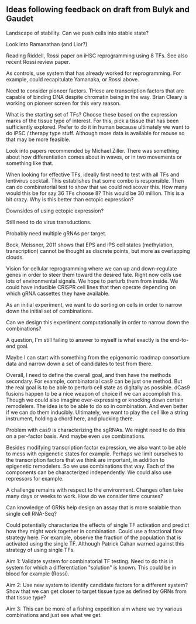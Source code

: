 ## Ideas following feedback on draft from Bulyk and Gaudet

Landscape of stability. Can we push cells into stable state?

Look into Ramanathan (and Lior?)

Reading Riddell, Rossi paper on iHSC reprogramming using 8 TFs. See also recent Rossi review paper.

As controls, use system that has already worked for reprogramming. For example, could recapitulate Yamanaka, or Rossi above.

Need to consider pioneer factors. THese are transcription factors that are capable of binding DNA despite chromatin being in the way. Brian Cleary is working on pioneer screen for this very reason.

What is the starting set of TFs? Choose these based on the expression marks of the tissue type of interest. For this, pick a tissue that has been sufficiently explored. Prefer to do it in human because ultimately we want to do iPSC / therapy type stuff. Although more data is available for mouse so that may be more feasible.

Look into papers recommended by Michael Ziller. There was something about how differentiation comes about in waves, or in two movements or something like that.

When looking for effective TFs, ideally first need to test with all TFs and lentivirus cocktail. This establishes that some combo is responsible. Then can do combinatorial test to show that we could rediscover this. How many would this be for say 36 TFs choose 8? This would be 30 million. This is a bit crazy. Why is this better than ectopic expression?

Downsides of using ectopic expression?

Still need to do virus transductions.

Probably need multiple gRNAs per target.

Bock, Meissner, 2011 shows that EPS and iPS cell states (methylation, transcription) cannot be thought as discrete points, but more as overlapping clouds.

Vision for cellular reprogramming where we can up and down-regulate genes in order to steer them toward the desired fate. Right now cells use lots of environmental signals. We hope to perturb them from inside. We could have inducible CRISPR cell lines that then operate depending on which gRNA cassettes they have available.

As an initial experiment, we want to do sorting on cells in order to narrow down the initial set of combinations.

Can we design this experiment computationally in order to narrow down the combinations?

A question,  I'm still failing to answer to myself is what exactly is the end-to-end goal.

Maybe I can start with something from the epigenomic roadmap consortium data and narrow down a set of candidates to test from there.

Overall, I need to define the overall goal, and then have the methods secondary. For example, combinatorial cas9 can be just one method. But the real goal is to be able to perturb cell state as digitally as possible. dCas9 fusions happen to be a nice weapon of choice if we can accomplish this. Though we could also imagine over-expressing or knocking down certain remodelers. The idea is to be able to do so in combination. And even better if we can do them inducibly. Ultimately, we want to play the cell like a string instrument, holding a chord here, and plucking there. 

Problem with cas9 is characterizing the sgRNAs. We might need to do this on a per-factor basis. And maybe even use combinations.

Besides modifying transcription factor expression, we also want to be able to mess with epigenetic states for example. Perhaps we limit ourselves to the transcription factors that we think are important, in addition to epigenetic remodelers. So we use combinations that way. Each of the components can be characterized independently. We could also use repressors for example.

A challenge remains with respect to the environment. Changes often take many days or weeks to work. How do we consider time courses?

Can knowledge of GRNs help design an assay that is more scalable than single cell RNA-Seq?

Could potentially characterize the effects of single TF activation and predict how they might work together in combination. Could use a fractional flow strategy here. For example, observe the fraction of the population that is activated using the single TF. Although Patrick Cahan warned against this strategy of using single TFs.

Aim 1: Validate system for combinatorial TF testing. Need to do this in system for which a differentiation "solution" is known. This could be in blood for example (Rossi).

Aim 2:
Use new system to identify candidate factors for a different system? Show that we can get closer to target tissue type as defined by GRNs from that tissue type?

Aim 3:
This can be more of a fishing expedition aim where we try various combinations and just see what we get.
